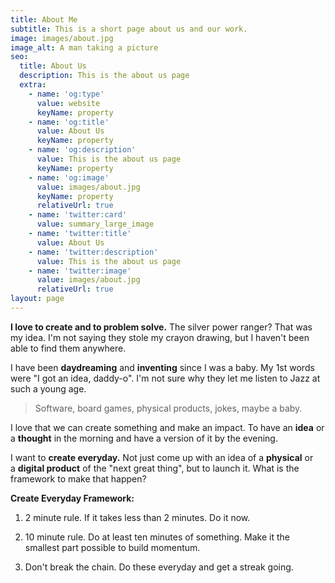 ```yaml
---
title: About Me
subtitle: This is a short page about us and our work.
image: images/about.jpg
image_alt: A man taking a picture
seo:
  title: About Us
  description: This is the about us page
  extra:
    - name: 'og:type'
      value: website
      keyName: property
    - name: 'og:title'
      value: About Us
      keyName: property
    - name: 'og:description'
      value: This is the about us page
      keyName: property
    - name: 'og:image'
      value: images/about.jpg
      keyName: property
      relativeUrl: true
    - name: 'twitter:card'
      value: summary_large_image
    - name: 'twitter:title'
      value: About Us
    - name: 'twitter:description'
      value: This is the about us page
    - name: 'twitter:image'
      value: images/about.jpg
      relativeUrl: true
layout: page
---
```

**I love to create and to problem solve.** The silver power ranger? That was my idea. I'm not saying they stole my crayon drawing, but I haven't been able to find them anywhere.


I have been **daydreaming** and **inventing** since I was a baby. My 1st words were "I got an idea, daddy-o". I'm not sure why they let me listen to Jazz at such a young age.

> Software, board games, physical products, jokes, maybe a baby.

I love that we can create something and make an impact. To have an **idea** or a **thought** in the morning and have a version of it by the evening.

I want to **create everyday.** Not just come up with an idea of a **physical** or a **digital product** of the "next great thing", but to launch it. What is the framework to make that happen?

**Create Everyday Framework:**

1.  2 minute rule. If it takes less than 2 minutes. Do it now.

2.  10 minute rule. Do at least ten minutes of something. Make it the smallest part possible to build momentum.

3.  Don't break the chain. Do these everyday and get a streak going.
